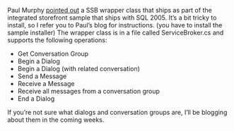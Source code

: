 Paul Murphy [pointed
out](http://blogs.aspadvice.com/pmurphy/archive/2004/12/09/1978.aspx) a
SSB wrapper class that ships as part of the integrated storefront sample
that ships with SQL 2005. It’s a bit tricky to install, so I refer you
to Paul’s blog for instructions. (you have to install the sample
installer) The wrapper class is in a file called ServiceBroker.cs and
supports the following operations:

-   Get Conversation Group
-   Begin a Dialog
-   Begin a Dialog (with related conversation)
-   Send a Message
-   Receive a Message
-   Receive all messages from a conversation group
-   End a Dialog

If you’re not sure what dialogs and conversation groups are, I’ll be
blogging about them in the coming weeks.
